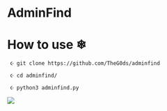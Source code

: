 # AdminFind
 
 
# How to use ❄
 
     ☪ git clone https://github.com/TheG0ds/adminfind
  
     ☪ cd adminfind/
  
     ☪ python3 adminfind.py
  
![](https://2.bp.blogspot.com/-omQzd8SOKQE/WMMlweHGSXI/AAAAAAAAhFE/lTEHehPwZKU5AmgexnArFaMKPcBVYwLGQCLcB/s1600/corujas0010.gif)
   
